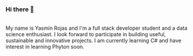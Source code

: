 ### Hi there 👋
<br>
My name is Yasmin Rojas and I'm a full stack developer student and a data science enthusiast.
I look forward to participate in building useful, sustainable and innovative projects.
I am currently learning C# and have interest in learning Phyton soon.




<!--
**yasrojas/yasrojas** is a ✨ _special_ ✨ repository because its `README.md` (this file) appears on your GitHub profile.

Here are some ideas to get you started:

- 🔭 I’m currently working on ...
- 🌱 I’m currently learning ...
- 👯 I’m looking to collaborate on ...
- 🤔 I’m looking for help with ...
- 💬 Ask me about ...
- 📫 How to reach me: ...
- 😄 Pronouns: ...
- ⚡ Fun fact: ...
-->
